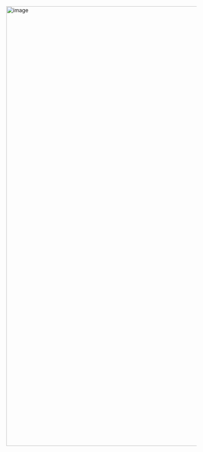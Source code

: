 <img width="1166" alt="image" src="https://github.com/bashkov-01/rtippo/assets/52044554/17dbfc7a-9998-45b3-ad2a-90c984672ab0">
